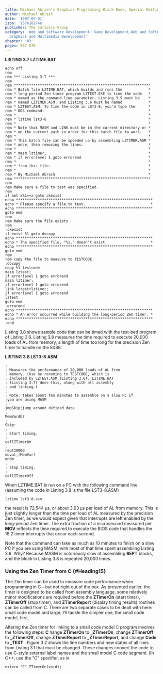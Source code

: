 ```yaml
---
title: Michael Abrash's Graphics Programming Black Book, Special Edition
author: Michael Abrash
date: '1997-07-01'
isbn: '1576101746'
publisher: The Coriolis Group
category: 'Web and Software Development: Game Development,Web and Software Development:
  Graphics and Multimedia Development'
chapter: '03'
pages: 067-070
---
```


**LISTING 3.7 LZTIME.BAT**

    echo off
    rem
    rem *** Listing 3.7 ***
    rem
    rem ***************************************************************
    rem * Batch file LZTIME.BAT, which builds and runs the            *
    rem * long-period Zen timer program LZTEST.EXE to time the code   *
    rem * named as the command-line parameter. Listing 3.5 must be    *
    rem * named LZTIMER.ASM, and Listing 3.6 must be named            *
    rem * LZTEST.ASM. To time the code in LST3-8, you'd type the      *
    rem * DOS command:                                                *
    rem *                                                             *
    rem * lztime lst3-8                                               *
    rem *                                                             *
    rem * Note that MASM and LINK must be in the current directory or *
    rem * on the current path in order for this batch file to work.   *
    rem *                                                             *
    rem * This batch file can be speeded up by assembling LZTIMER.ASM *
    rem * once, then removing the lines:                              *
    rem *                                                             *
    rem * masm lztimer;                                               *
    rem * if errorlevel 1 goto errorend                               *
    rem *                                                             *
    rem * from this file.                                             *
    rem *                                                             *
    rem * By Michael Abrash                                           *
    rem ***************************************************************
    rem
    rem Make sure a file to test was specified.
    rem
    if not x%1==x goto ckexist
    echo ***************************************************************
    echo * Please specify a file to test.                              *
    echo ***************************************************************
    goto end
    rem
    rem Make sure the file exists.
    rem
    :ckexist
    if exist %1 goto docopy
    echo ***************************************************************
    echo * The specified file, "%1," doesn't exist.                    *
    echo ***************************************************************
    goto end
    rem
    rem copy the file to measure to TESTCODE.
    :docopy
    copy %1 testcode
    masm lztest;
    if errorlevel 1 goto errorend
    masm lztimer;
    if errorlevel 1 goto errorend
    link lztest+lztimer;
    if errorlevel 1 goto errorend
    lztest
    goto end
    :errorend
    echo ***************************************************************
    echo * An error occurred while building the long-period Zen timer. *
    echo ***************************************************************
    :end

Listing 3.8 shows sample code that can be timed with the test-bed
program of Listing 3.6. Listing 3.8 measures the time required to
execute 20,000 loads of AL from memory, a length of time too long for
the precision Zen timer to handle on the 8088.

**LISTING 3.8 LST3-8.ASM**

    ;
    ; Measures the performance of 20,000 loads of AL from
    ; memory. (Use by renaming to TESTCODE, which is
    ; included by LZTEST.ASM (Listing 3.6). LZTIME.BAT
    ; (Listing 3.7) does this, along with all assembly
    ; and linking.)
    ;
    ; Note: takes about ten minutes to assemble on a slow PC if
    ;you are using MASM
    ;
    jmpSkip;jump around defined data
    ;
    MemVardb?
    ;
    Skip:
    ;
    ; Start timing.
    ;
    callZTimerOn
    ;
    rept20000
    moval,[MemVar]
    endm
    ;
    ; Stop timing.
    ;
    callZTimerOff

When LZTIME.BAT is run on a PC with the following command line (assuming
the code in Listing 3.8 is the file LST3-8.ASM)

    lztime lst3-8.asm

the result is 72,544 µs, or about 3.63 µs per load of AL from memory.
This is just slightly longer than the time per load of AL measured by
the precision Zen timer, as we would expect given that interrupts are
left enabled by the long-period Zen timer. The extra fraction of a
microsecond measured per **MOV** reflects the time required to execute
the BIOS code that handles the 18.2 timer interrupts that occur each
second.

Note that the command can take as much as 10 minutes to finish on a slow
PC if you are using MASM, with most of that time spent assembling
Listing 3.8. Why? Because MASM is notoriously slow at assembling
**REPT** blocks, and the block in Listing 3.8 is repeated 20,000 times.

### Using the Zen Timer from C {#Heading15}

The Zen timer can be used to measure code performance when programming
in C—but not right out of the box. As presented earlier, the timer is
designed to be called from assembly language; some relatively minor
modifications are required before the **ZTimerOn** (start timer),
**ZTimerOff** (stop timer), and **ZTimerReport** (display timing
results) routines can be called from C. There are two separate cases to
be dealt with here: small code model and large; I'll tackle the simpler
one, the small code model, first.

Altering the Zen timer for linking to a small code model C program
involves the following steps: **C** hange **ZTimerOn** to
**\_ZTimerOn**, change **ZTimerOff** to **\_ZTimerOff**, change
**ZTimerReport** to **\_ZTimerReport**, and change **Code** to
**\_TEXT** . Figure 3.2 shows the line numbers and new states of all
lines from Listing 3.1 that must be changed. These changes convert the
code to use C-style external label names and the small model C code
segment. (In C++, use the "C" specifier, as in

    extern "C" ZTimerOn(void);
